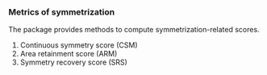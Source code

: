### Metrics of symmetrization

The package provides methods to compute symmetrization-related scores.

1. Continuous symmetry score (CSM)
2. Area retainment score (ARM)
3. Symmetry recovery score (SRS)